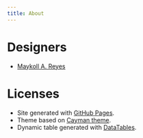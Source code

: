 ```yaml
---
title: About
---
```


# Designers

- [Maykoll A. Reyes](https://github.com/MKReyesH)

# Licenses

- Site generated with <a href="https://pages.github.com">GitHub Pages</a>.
- Theme based on <a href="https://github.com/pages-themes/cayman">Cayman theme</a>.
- Dynamic table generated with <a href="https://datatables.net">DataTables</a>.
